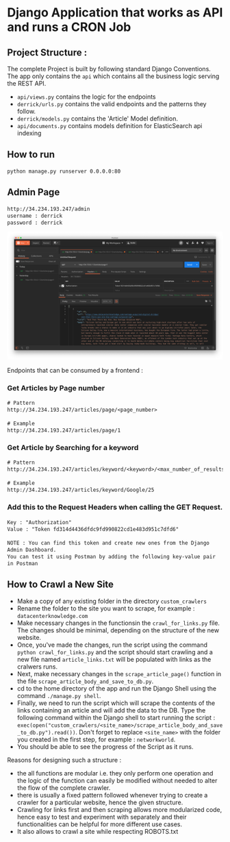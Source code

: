 # Django Application that works as API and runs a CRON Job


## Project Structure : 

The complete Project is built by following standard Django Conventions. The app only contains the `api` which contains all the business logic serving the REST API.

- `api/views.py` contains the logic for the endpoints
- `derrick/urls.py` contains the valid endpoints and the patterns they follow.
- `derrick/models.py` contains the 'Article' Model definition. 
- `api/documents.py` contains models definition for ElasticSearch api indexing

## How to run

```
python manage.py runserver 0.0.0.0:80
```

## Admin Page
```
http://34.234.193.247/admin
username : derrick
password : derrick  
```

![Postman](postman.png)

Endpoints that can be consumed by a frontend : 

### Get Articles by Page number

```
# Pattern
http://34.234.193.247/articles/page/<page_number>

# Example
http://34.234.193.247/articles/page/1
```

### Get Article by Searching for a keyword

```
# Pattern
http://34.234.193.247/articles/keyword/<keyword>/<max_number_of_results>

# Example
http://34.234.193.247/articles/keyword/Google/25
```

### Add this to the Request Headers when calling the GET Request. 

```
Key : "Authorization"
Value : "Token fd314d4436dfdc9fd990822cd1e483d951c7dfd6"

NOTE : You can find this token and create new ones from the Django Admin Dashboard. 
You can test it using Postman by adding the following key-value pair in Postman
```

## How to Crawl a New Site

- Make a copy of any existing folder in the directory `custom_crawlers`
- Rename the folder to the site you want to scrape, for example : `datacenterknowledge.com`
- Make necessary changes in the functionsin the `crawl_for_links.py` file. The changes should be minimal, depending on the structure of the new website. 
- Once, you've made the changes, run the script using the command `python crawl_for_links.py` and the script should start crawling and a new file named `article_links.txt` will be populated with links as the cralwers runs.
- Next, make necessary changes in the `scrape_article_page()` function in the file `scrape_article_body_and_save_to_db.py`.
- cd to the home directory of the app and run the Django Shell using the command `./manage.py shell`.
- Finally, we need to run the script which will scrape the contents of the links containing an article and will add the data to the DB. Type the following command within the Django shell to start running the script : `exec(open("custom_crawlers/<site_name>/scrape_article_body_and_save_to_db.py").read())`. Don't forget to replace `<site_name>` with the folder you created in the first step, for example : `networkworld`.
- You should be able to see the progress of the Script as it runs.

Reasons for designing such a structure : 

- the all functions are modular i.e. they only perform one operation and the logic of the function can easily be modified without needed to alter the flow of the complete crawler.
- there is usually a fixed pattern followed whenever trying to create a crawler for a particular website, hence the given structure.
- Crawling for links first and then scraping allows more modularized code, hence easy to test and experiment with separately and their functionalities can be helpful for more different use cases.
- It also allows to crawl a site while respecting ROBOTS.txt
